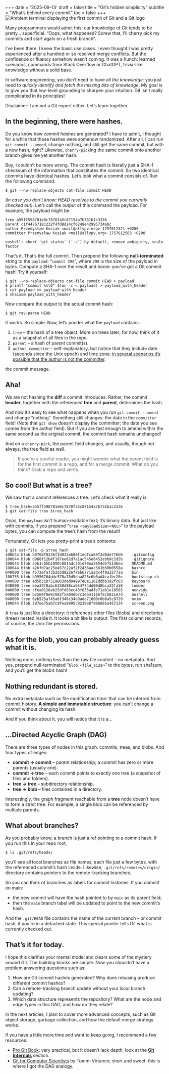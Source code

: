 +++
date = '2025-09-13'
draft = false
title = "Git’s hidden simplicity"
subtitle = "What’s behind every commit"
toc = false
+++
![Ambient terminal displaying the first commit of Git and a Git logo](../assets/git_initial_rev.jpg)

Many programmers would admit this: our knowledge of Git tends to be pretty…
superficial. “Oops, what happened? Screw that, I’ll cherry pick my commits and
start again on a fresh branch”.

I’ve been there. I knew the basic use cases. I even thought I was pretty
experienced after a hundred or so resolved merge conflicts. But the confidence
or fluency somehow wasn’t coming. It was a hunch: learned scenarios, commands
from Stack Overflow or ChatGPT, trivia-like knowledge without a solid base.

In software engineering, you don’t need to have *all the knowledge*: you just
need to *quickly identify and fetch the missing bits of knowledge*. My goal is
to give you that low-level grounding to sharpen your intuition. Git isn’t
really complicated in its principles!

Disclaimer: I am not a Git expert either. Let’s learn together.

## In the beginning, there were hashes.

Do you know how *commit hashes* are generated? I have to admit, I thought for a
while that those hashes were somehow randomized. After all, I can run `git
commit --amend`, change nothing, and still get the same commit, but with a new
hash, right? Likewise, `cherry-pick`ing the same commit onto another branch
gives me yet another hash.

Boy, I couldn’t be more wrong. The commit hash is literally just a SHA-1
checksum of the information that constitutes the commit. So two identical
commits have identical hashes. Let’s look what a commit consists of. Run the
following command:

    $ git --no-replace-objects cat-file commit HEAD

*(In case you don’t know: HEAD resolves to the commit you currently checked
out)*. Let’s call the output of this command the payload. For example, the
payload might be:

    tree a55ff598781e0c7870fa5c87154a7b731b1c3336
    parent c1f4476718c232f4fd8d24cf6249e42995734abc
    author Przemysław Kusiak <mail@allvpv.org> 1757612521 +0200
    committer Przemysław Kusiak <mail@allvpv.org> 1757612563 +0200

    nushell: short `git status` (`-s`) by default, remove ambiguity, scale factor

That’s it. That’s the full commit. Then prepend the following
**null-terminated** string to the `payload`: “`commit 298`”, where `298` is the
size of the payload in bytes. Compute a SHA-1 over the result and boom: you’ve
got a Git commit hash! Try it yourself:

    $ git --no-replace-objects cat-file commit HEAD > payload
    $ printf "commit %s\0" $(wc -c < payload) > payload_with_header
    $ cat payload >> payload_with_header
    $ sha1sum payload_with_header

Now compare the output to the actual commit hash:

    $ git rev-parse HEAD

It works. So simple. Now, let’s ponder what the `payload` contains:

1. `tree` – the hash of a tree object. More on trees later; for now, think of
   it as a snapshot of all files in the repo.
2. `parent` – a hash of parent commit(s).
3. `author`, `committer` – self-explanatory, but notice that they include date
   (seconds since the Unix epoch) and time zone; [in several scenarios it’s
   possible that the author is not the
   committer](https://stackoverflow.com/a/6755848).

the commit message.

## Aha!

We are not hashing the **diff** a commit introduces. Rather, the commit
**header**, together with the referenced **tree** and **parent**, determines
the hash.

And now it’s easy to see what happens when you run `git commit --amend` and
change “nothing”. Something still changes: the date in the `committer` field!
(Note that `git show` doesn’t display the committer; the date you see comes
from the author field). But if you are fast enough to amend within the same
second as the original commit, the commit hash remains unchanged!

And on a `cherry-pick`, the parent field changes, and usually, though not
always, the tree field as well.

> If you’re a careful reader, you might wonder what the parent field is for the
> first commit in a repo, and for a merge commit. What do you think? Grab a
> repo and verify.

## So cool! But what is a tree?

We saw that a commit references a tree. Let’s check what it really is:

    $ tree_hash=a55ff598781e0c7870fa5c87154a7b731b1c3336
    $ git cat-file tree $tree_hash

Oops, the `payload` isn’t human-readable text; it’s binary data. But just like
with commits, if you prepend “`tree <payloadSize><NUL>`” to the payload bytes,
you can compute the tree’s hash from the result!

Fortunately, Git lets you pretty-print a tree’s contents:

    $ git cat-file -p $tree_hash
    100644 blob b9768f0236f3d932e680f1edfca69f2d8de776b8    .gitconfig
    100644 blob d960f12b4f187ee82d7a1ac545e6452ebb9c2d5b    .gitignore
    100644 blob 2bb1c65b1090c881adc201d78ea2654d575146ea    README.md
    100644 blob a26fd7ac25e457c22af2f2436aac581b50b0558a    bashrc
    040000 tree 4572efa73b2d3d822ef76b6771a2dc4f9a22772a    bin
    100755 blob b9956764ddc570a78d5daa825c6b0ad4cafbc26e    bootstrap.sh
    040000 tree ad5b3107519883dad04997e0e1161ddbb392fc63    keyboard
    040000 tree eea34f8abc6358d88ca654774dd00d8bca32fa58    lumber
    040000 tree cfea0128ab25dfd83ec43f035adfe71ab1e18583    neovide
    040000 tree b2504f0e9c082f5a04d07c3eb41116fecb821e7d    nushell
    040000 tree 6eb525af45a6f346c34a9add71600c6b8a5c9729    nvim
    100644 blob 287ee75ab7c9fea8995c9219e8f90b08ba457134    screen.png

A `tree` is just like a directory: it references other files (blobs) and
directories (trees) nested inside it. It looks a bit like ls output. The first
column records, of course, the Unix file permissions.

## As for the blob, you can probably already guess what it is.

Nothing more, nothing less than the raw file content – no metadata. And yes,
prepend null-terminated “`blob <file_size>`” to the bytes, run sha1sum, and
you’ll get the blob’s hash!

## Nothing redundant is stored.

No extra metadata such as file modification time: that can be inferred from
commit history. **A simple and immutable structure**: you can’t change a commit
without changing its hash.

And if you think about it, you will notice that it is a…

## ...Directed Acyclic Graph (DAG)

There are three types of nodes in this graph: commits, trees, and blobs. And four types of edges:

- **commit -> commit** – parent relationship; a commit has zero or more parents (usually one).
- **commit -> tree** – each commit points to exactly one tree (a snapshot of files and folders).
- **tree -> tree** – subdirectory relationship.
- **tree -> blob** – files contained in a directory.

Interestingly, the graph fragment reachable from a **tree** node doesn’t have
to form a strict tree. For example, a single blob can be referenced by multiple
parents.

## What about branches?

As you probably know, a branch is just a ref pointing to a commit hash. If you
run this in your repo root,

    $ ls .git/refs/heads/

you’ll see all local branches as file names, each file just a few bytes, with
the referenced commit’s hash inside. Likewise, `.git/refs/remotes/origin/`
directory contains pointers to the remote-tracking branches.

So you can think of branches as labels for commit histories. If you commit on
main:

- the new commit will have the hash pointed to by `main` as its parent field;
- then the `main` branch label will be updated to point to the new commit’s hash.

And the `.git/HEAD` file contains the name of the current branch – or commit
hash, if you’re in a detached state. This special pointer tells Git what is
currently checked out.

## That’s it for today.

I hope this clarifies your mental model and clears some of the mystery around
Git. The building blocks are simple. Now you shouldn’t have a problem answering
questions such as:

1. How are Git commit hashes generated? Why does rebasing produce different
   commit hashes?
2. Can a remote-tracking branch update without your local branch updating?
3. Which data structure represents the repository? What are the node and edge
   types in this DAG, and how do they relate?

In the next articles, I plan to cover more advanced concepts, such as Git
object storage, garbage collection, and how the default merge strategy works.

If you have a little more time and want to keep going, I recommend a few
resources:

- [Pro Git Book](https://git-scm.com/book/en/v2): very practical, but it
  doesn’t lack depth; look at the **[Git Internals](https://git-scm.com/book/en/v2/Git-Internals-Plumbing-and-Porcelain)**
  section.
- [Git for Computer Scientists](https://eagain.net/articles/git-for-computer-scientists/) by
  Tommi Virtanen; short and sweet: this is where I got the DAG analogy.
